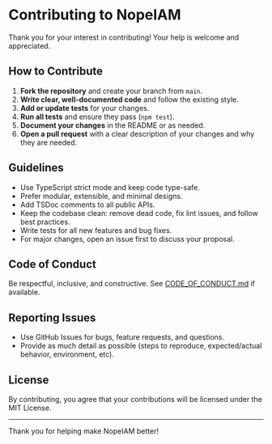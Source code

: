 # Contributing to NopeIAM

Thank you for your interest in contributing! Your help is welcome and appreciated.

## How to Contribute

1. **Fork the repository** and create your branch from `main`.
2. **Write clear, well-documented code** and follow the existing style.
3. **Add or update tests** for your changes.
4. **Run all tests** and ensure they pass (`npm test`).
5. **Document your changes** in the README or as needed.
6. **Open a pull request** with a clear description of your changes and why they are needed.

## Guidelines
- Use TypeScript strict mode and keep code type-safe.
- Prefer modular, extensible, and minimal designs.
- Add TSDoc comments to all public APIs.
- Keep the codebase clean: remove dead code, fix lint issues, and follow best practices.
- Write tests for all new features and bug fixes.
- For major changes, open an issue first to discuss your proposal.

## Code of Conduct
Be respectful, inclusive, and constructive. See [CODE_OF_CONDUCT.md](CODE_OF_CONDUCT.md) if available.

## Reporting Issues
- Use GitHub Issues for bugs, feature requests, and questions.
- Provide as much detail as possible (steps to reproduce, expected/actual behavior, environment, etc).

## License
By contributing, you agree that your contributions will be licensed under the MIT License.

---

Thank you for helping make NopeIAM better!
